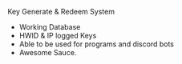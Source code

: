 Key Generate & Redeem System 

- Working Database
- HWID & IP logged Keys
- Able to be used for programs and discord bots
- Awesome Sauce.
